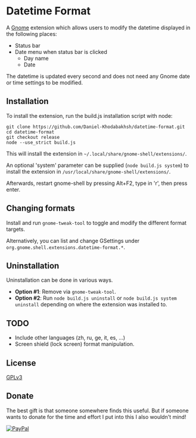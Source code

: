 # Datetime Format

A [Gnome](https://www.gnome.org/gnome-3/) extension which allows users to modify the datetime displayed in the following places:

* Status bar
* Date menu when status bar is clicked
  * Day name
  * Date

The datetime is updated every second and does not need any Gnome date or time settings to be modified.

## Installation

To install the extension, run the build.js installation script with node:

```
git clone https://github.com/Daniel-Khodabakhsh/datetime-format.git
cd datetime-format
git checkout release
node --use_strict build.js
```

This will install the extension in `~/.local/share/gnome-shell/extensions/`.

An optional 'system' parameter can be supplied (`node build.js system`) to install the extension in `/usr/local/share/gnome-shell/extensions/`.

Afterwards, restart gnome-shell by pressing Alt+F2, type in 'r', then press enter.

## Changing formats

Install and run `gnome-tweak-tool` to toggle and modify the different format targets.

Alternatively, you can list and change GSettings under `org.gnome.shell.extensions.datetime-format.*`.

## Uninstallation

Uninstallation can be done in various ways.

* **Option #1**: Remove via `gnome-tweak-tool`.
* **Option #2**: Run `node build.js uninstall` or `node build.js system uninstall` depending on where the extension was installed to.

## TODO

* Include other languages (zh, ru, ge, it, es, ...)
* Screen shield (lock screen) format manipulation.

## License

[GPLv3](LICENSE.txt)

## Donate

The best gift is that someone somewhere finds this useful. But if someone wants to donate for the time and effort I put into this I also wouldn't mind!

[![PayPal](https://www.paypalobjects.com/webstatic/en_US/i/btn/png/gold-rect-paypal-34px.png)](https://www.paypal.me/DanielK)

